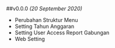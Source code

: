 ##v0.0.0 _(20 September 2020)_
+ Perubahan Struktur Menu
+ Setting Tahun Anggaran
+ Setting User Access Report Gabungan 
+ Web Setting